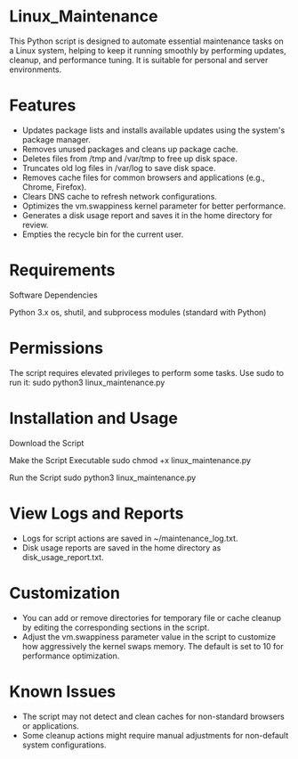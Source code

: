 # Linux_Maintenance

This Python script is designed to automate essential maintenance tasks on a Linux system, helping to keep it running smoothly by performing updates, cleanup, and performance tuning. It is suitable for personal and server environments.

# Features

- Updates package lists and installs available updates using the system's package manager.
- Removes unused packages and cleans up package cache.
- Deletes files from /tmp and /var/tmp to free up disk space.
- Truncates old log files in /var/log to save disk space.
- Removes cache files for common browsers and applications (e.g., Chrome, Firefox).
- Clears DNS cache to refresh network configurations.
- Optimizes the vm.swappiness kernel parameter for better performance.
- Generates a disk usage report and saves it in the home directory for review.
- Empties the recycle bin for the current user.

# Requirements

Software Dependencies

  Python 3.x
  os, shutil, and subprocess modules (standard with Python)

# Permissions

The script requires elevated privileges to perform some tasks. Use sudo to run it:
  sudo python3 linux_maintenance.py

# Installation and Usage

Download the Script

Make the Script Executable
  sudo chmod +x linux_maintenance.py

Run the Script
  sudo python3 linux_maintenance.py

# View Logs and Reports

- Logs for script actions are saved in ~/maintenance_log.txt.
- Disk usage reports are saved in the home directory as disk_usage_report.txt.

# Customization

- You can add or remove directories for temporary file or cache cleanup by editing the corresponding sections in the script.
- Adjust the vm.swappiness parameter value in the script to customize how aggressively the kernel swaps memory. The default is set to 10 for performance optimization.

# Known Issues

- The script may not detect and clean caches for non-standard browsers or applications.
- Some cleanup actions might require manual adjustments for non-default system configurations.
